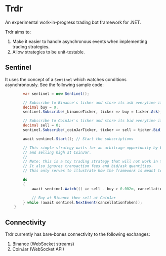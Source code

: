 # Trdr
An experimental work-in-progress trading bot framework for .NET.

Trdr aims to:
1. Make it easier to handle asynchronous events when implementing trading strategies.
2. Allow strategies to be unit-testable.

## Sentinel

It uses the concept of a `Sentinel` which watches conditions asynchronously. See the following sample code:

```csharp
        var sentinel = new Sentinel();

        // Subscribe to Binance's ticker and store its ask everytime it's updated.
        decimal buy = 0;
        sentinel.Subscribe(_binanceTicker, ticker => buy = ticker.Ask);

        // Subscribe to CoinJar's ticker and store its bid everytime it's updated.
        decimal sell = 0;
        sentinel.Subscribe(_coinJarTicker, ticker => sell = ticker.Bid);

        await sentinel.Start(); // Start the subscriptions

        // This simple strategy waits for an arbitrage opportunity by buying low at Binance
        // and selling high at CoinJar.
        //
        // Note: this is a toy trading strategy that will not work in the real world.
        // It also ignores transaction fees and bid/ask quantities.
        // This only serves to illustrate how the framework is meant to be used.

        do
        {
            await sentinel.Watch(() => sell - buy > 0.002m, cancellationToken);

            // Buy at Binance then sell at CoinJar
        } while (await sentinel.NextEvent(cancellationToken));
    }
```

## Connectivity

Trdr currently has bare-bones connectivity to the following exchanges:

1. Binance (WebSocket streams)
2. CoinJar (WebSocket API)